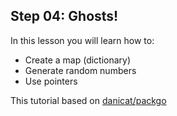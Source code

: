 ## Step 04: Ghosts!

In this lesson you will learn how to:

- Create a map (dictionary)
- Generate random numbers
- Use pointers

This tutorial based on [danicat/packgo](https://github.com/danicat/pacgo)
